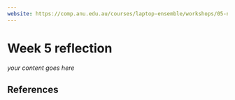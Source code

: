 ```yaml
---
website: https://comp.anu.edu.au/courses/laptop-ensemble/workshops/05-networks-collaboration/
---
```


# Week 5 reflection

_your content goes here_

## References